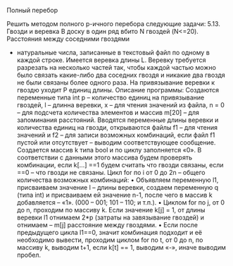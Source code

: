 Полный перебор

Решить методом полного p-ичного перебора следующие задачи:
5.13. Гвозди и веревка
В доску в один ряд вбито N гвоздей (N<=20). Расстояния между соседними гвоздями 
- натуральные числа, записанные в текстовый файл по одному в каждой строке. 
Имеется веревка длины L. Веревку требуется разрезать на несколько частей так, чтобы 
каждой частью можно было связать какие-либо два соседних гвоздя и никакие два гвоздя не были связаны более одного раза. На привязывание веревки к гвоздю уходит Р единиц 
длины.
Описание программы:
Создаются переменные типа int р – количество единиц на привязывание гвоздей, l – длинна веревки, х – для чтения значений из файла, n = 0 – для подсчета количества элементов и массив m[20] – для запоминания расстояний.
Вводятся переменные длины веревки и количества единиц на гвозди, открываются файлы f1 – для чтения значений и f2 – для записи возможных комбинаций, если файл f1 пустой или отсутствует – выводим соответствующее сообщение.
Создается массив k типа bool и по циклу заполняется «0». В соответствии с данными этого массива будем проверять комбинации, если k[…] ==1 будем считать что гвозди связаны, если ==0 – что гвозди не связаны.
Цикл for по i от 0 до 2n – общего количества возможных комбинаций:
•	Объявляем переменную l1, присваиваем значение l – длины веревки, создаем переменную q (типа int) и присваиваем ей значение n-1, после чего в массив k добавляется – «1». (000 – 001; 101 – 110; и т.п.). 
•	Циклом for по j, от 0 до n, проходим по массиву k. Если значение k[j] = 1, от длины веревки l1 отнимаем 2*p (затраты на завязывание гвоздей) и отнимаем – m[j] расстояние между гвоздями.
•	Если после предыдущего цикла l1==0, значит комбинация подходит и её необходимо вывести, проходим циклом for по t, от 0 до n, по массиву k, выводим t+1, если k[t] == 1, выводим «-», иначе выводим пробел. 
